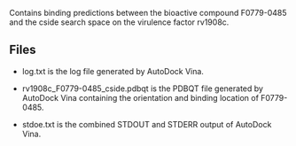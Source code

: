 Contains binding predictions between the bioactive compound F0779-0485 and the cside search space on the virulence factor rv1908c.

## Files

- log.txt is the log file generated by AutoDock Vina.

- rv1908c_F0779-0485_cside.pdbqt is the PDBQT file generated by AutoDock Vina containing the orientation and binding location of F0779-0485.

- stdoe.txt is the combined STDOUT and STDERR output of AutoDock Vina.

